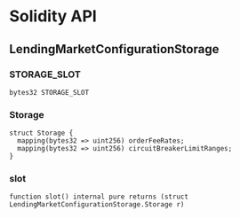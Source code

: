 # Solidity API

## LendingMarketConfigurationStorage

### STORAGE_SLOT

```solidity
bytes32 STORAGE_SLOT
```

### Storage

```solidity
struct Storage {
  mapping(bytes32 => uint256) orderFeeRates;
  mapping(bytes32 => uint256) circuitBreakerLimitRanges;
}
```

### slot

```solidity
function slot() internal pure returns (struct LendingMarketConfigurationStorage.Storage r)
```

